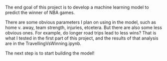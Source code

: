 The end goal of this project is to develop a machine learning model to predict the winner of NBA games. 

There are some obvious parameters I plan on using in the model, such as home v. away, team strength, injuries, etcetera. But there are also some less obvious ones. For example, do longer road trips lead to less wins? That is what I tested in the first part of this project, and the results of that analysis are in the TravellingVsWinning.ipynb. 

The next step is to start building the model! 



